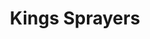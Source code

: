 ---
templateKey: index-page
title: Kings Sprayers
image: /img/home-jumbotron.jpg
heading: Great coffee with a conscience
subheading: Support sustainable farming while enjoying a cup
main:
  heading: 4 WHEELS
  subheading: Sprayers
  description: >
    Lorem ipsum dolor sit amet, consectetur adipiscing elit. Bibendum purus morbi quam sit curabitur tellus habitant a ipsum. Ullamcorper et porttitor nisl lectus amet turpis euismod.
  button: View all sprayers
  image1:
    alt: A close-up of a paper filter filled with ground coffee
    image: /img/4-wheel-product-home.png
cards:
  quality:
    title: QUALITY
    description: Kings Sprayers are made in the USA Built with high-quality, brand name components
  dependability:
    title: DEPENDAILITY
    description: Strong network of distributors, dealers and retail outlets Manufacturer of professional spray equipment for more than 30 years Complete line of commercial sprayers
  service:
    title: SERVICE
    description: Knowledgeable and friendly Customer Service Technicians available to answer product questions Custom-built sprayers available Commitment to customer satisfaction
dealers:
  title: OUR DEALERS
  images: 
    - alt: Logo One
      image: /img/sprayers-depot-logo.png
    - alt: Logo Two
      image: /img/gemplers-logo.png
    - alt: Logo Three
      image: /img/am-leonard-logo.png
services:
  - title: HELP CENTER
    description: Find answers to your technical questions, or ask a question and our technical team will provide you with answers.
    button: Go to Help center
  - title: WARANTY
    description: King Sprayers warrants its products from any manufacturer defects. Buy with confidence.
    button: Go to Help waranty policy
  - title: HELP CENTER
    description: Kings Sprayers are sold exclusively through a network of authorized dealers.
    button: Become a dealer
---